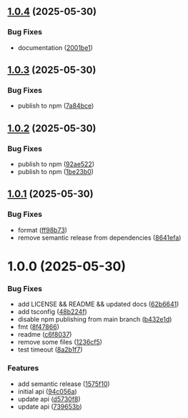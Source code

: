 ## [1.0.4](https://github.com/graphtracks/analytics-sdk-ts/compare/v1.0.3...v1.0.4) (2025-05-30)


### Bug Fixes

* documentation ([2001be1](https://github.com/graphtracks/analytics-sdk-ts/commit/2001be1fe91b316d445c2b71b3e7d7283d779aa8))

## [1.0.3](https://github.com/graphtracks/analytics-sdk-ts/compare/v1.0.2...v1.0.3) (2025-05-30)


### Bug Fixes

* publish to npm ([7a84bce](https://github.com/graphtracks/analytics-sdk-ts/commit/7a84bcedf82a77f6fccf62b39862c1dc2cd00800))

## [1.0.2](https://github.com/graphtracks/analytics-sdk-ts/compare/v1.0.1...v1.0.2) (2025-05-30)


### Bug Fixes

* publish to npm ([92ae522](https://github.com/graphtracks/analytics-sdk-ts/commit/92ae522f5e9c9c7696c4cf498aa9d0e7ce27db39))
* publish to npm ([1be23b0](https://github.com/graphtracks/analytics-sdk-ts/commit/1be23b0773151a519a2479278fd6c265e323d139))

## [1.0.1](https://github.com/graphtracks/analytics-sdk-ts/compare/v1.0.0...v1.0.1) (2025-05-30)


### Bug Fixes

* format ([ff98b73](https://github.com/graphtracks/analytics-sdk-ts/commit/ff98b73fc9a2a374d542fbd621ca392024396089))
* remove semantic release from dependencies ([8641efa](https://github.com/graphtracks/analytics-sdk-ts/commit/8641efa8696d96f67b711f9448a79e618e3364a3))

# 1.0.0 (2025-05-30)


### Bug Fixes

* add LICENSE && README && updated docs ([62b6641](https://github.com/graphtracks/analytics-sdk-ts/commit/62b6641750990687942c2b233d940c6419db0ef1))
* add tsconfig ([48b224f](https://github.com/graphtracks/analytics-sdk-ts/commit/48b224f97afe6ed9c1453739ff33e2d406135323))
* disable npm publishing from main branch ([b432e1d](https://github.com/graphtracks/analytics-sdk-ts/commit/b432e1d1d5478e4bcceb1c9ef73278f86766390e))
* fmt ([8f47866](https://github.com/graphtracks/analytics-sdk-ts/commit/8f47866eb14d17658440ce7a20d890a2afbdce07))
* readme ([c6f8037](https://github.com/graphtracks/analytics-sdk-ts/commit/c6f8037843d8506aaeb064261d82e7a48fa090f8))
* remove some files ([1236cf5](https://github.com/graphtracks/analytics-sdk-ts/commit/1236cf5b037004f2ffabd0870a226217187b250a))
* test timeout ([8a2b1f7](https://github.com/graphtracks/analytics-sdk-ts/commit/8a2b1f74d090ca40297a3fe846f12ece17cc90fe))


### Features

* add semantic release ([1575f10](https://github.com/graphtracks/analytics-sdk-ts/commit/1575f10141ed50edcdb6251143633d6bc5292146))
* initial api ([94c056a](https://github.com/graphtracks/analytics-sdk-ts/commit/94c056a83d7d5e29900f8d5ea719ea9003e0e350))
* update api ([d5730f8](https://github.com/graphtracks/analytics-sdk-ts/commit/d5730f85e6df83059474f6f08af0c85904a97b1e))
* update api ([739653b](https://github.com/graphtracks/analytics-sdk-ts/commit/739653bf1f36420971e91607ae53befa823d7108))
